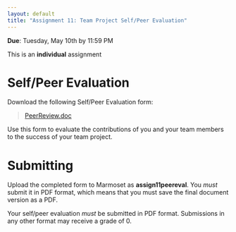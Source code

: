 ```yaml
---
layout: default
title: "Assignment 11: Team Project Self/Peer Evaluation"
---
```


**Due**: Tuesday, May 10th by 11:59 PM

This is an **individual** assignment

# Self/Peer Evaluation

Download the following Self/Peer Evaluation form:

> [PeerReview.doc](PeerReview.doc)

Use this form to evaluate the contributions of you and your team members to the success of your team project.

# Submitting

Upload the completed form to Marmoset as **assign11peereval**.  You *must* submit it in PDF format, which means that you must save the final document version as a PDF.

<div class="callout">
Your self/peer evaluation <em>must</em> be submitted in PDF format.  Submissions in any other format may receive a grade of 0.
</div>

